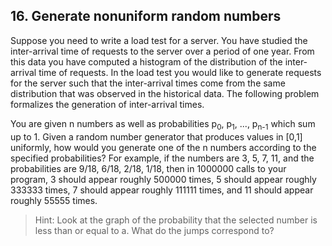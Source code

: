 ## 16. Generate nonuniform random numbers

Suppose you need to write a load test for a server. You have studied the inter-arrival time of requests to the server over a period of one year. From this data you have computed a histogram of the distribution of the inter-arrival time of requests. In the load test you would like to generate requests for the server such that the inter-arrival times come from the same distribution that was observed in the historical data. The following problem formalizes the generation of inter-arrival times.

You are given n numbers as well as probabilities p<sub>0</sub>, p<sub>1</sub>, ..., p<sub>n-1</sub> which sum up to 1. Given a random number generator that produces values in [0,1] uniformly, how would you generate one of the n numbers according to the specified probabilities? For example, if the numbers are 3, 5, 7, 11, and the probabilities are 9/18, 6/18, 2/18, 1/18, then in 1000000 calls to your program, 3 should appear roughly 500000 times, 5 should appear roughly 333333 times, 7 should appear roughly 111111 times, and 11 should appear roughly 55555 times.

>Hint: Look at the graph of the probability that the selected number is less than or equal to a. What do the jumps correspond to?
